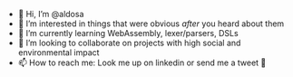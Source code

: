 - 👋 Hi, I’m @aldosa
- 👀 I’m interested in things that were obvious _after_ you heard about them
- 🌱 I’m currently learning WebAssembly, lexer/parsers, DSLs
- 💞️ I’m looking to collaborate on projects with high social and environmental impact
- 📫 How to reach me: Look me up on linkedin or send me a tweet :baby_chick:

<!---
aldosa/aldosa is a ✨ special ✨ repository because its `README.md` (this file) appears on your GitHub profile.
You can click the Preview link to take a look at your changes.
--->
